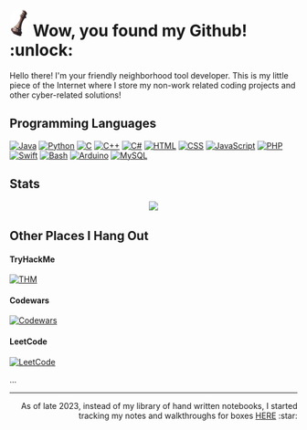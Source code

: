 <h1><img src="queen.png" height="50" style="border-radius:50%"/> Wow, you found my Github! :unlock: </h1>

<p style="font-size: 14px"> Hello there! I'm your friendly neighborhood tool developer. This is my little piece of the Internet where I store my non-work related coding projects and other cyber-related solutions! </p>

## Programming Languages

[![Java](https://img.shields.io/badge/-Java-007396?style=for-the-badge&logo=java&logoColor=white)]()
[![Python](https://img.shields.io/badge/-Python-4B275F?style=for-the-badge&logo=python&logoColor=white)]()
[![C](https://img.shields.io/badge/-C-A8B9CC?style=for-the-badge&logo=c&logoColor=white)]()
[![C++](https://img.shields.io/badge/-C%2B%2B-00599C?style=for-the-badge&logo=c%2B%2B&logoColor=white)]()
[![C#](https://img.shields.io/badge/-C%20%23-073551?style=for-the-badge&logo=c-sharp&logoColor=white)]()
[![HTML](https://img.shields.io/badge/-HTML-302683?style=for-the-badge&logo=html5&logoColor=white)]()
[![CSS](https://img.shields.io/badge/-CSS-1572B6?style=for-the-badge&logo=css3&logoColor=white)]()
[![JavaScript](https://img.shields.io/badge/-JavaScript-8A4182?style=for-the-badge&logo=javascript&logoColor=white)]()
[![PHP](https://img.shields.io/badge/-PHP-777BB4?style=for-the-badge&logo=php&logoColor=white)]()
[![Swift](https://img.shields.io/badge/-Swift-0072C9?style=for-the-badge&logo=swift&logoColor=white)]()
[![Bash](https://img.shields.io/badge/-Bash-000020?style=for-the-badge&logo=gnu-bash&logoColor=white)]()
[![Arduino](https://img.shields.io/badge/-Arduino-1572B6?style=for-the-badge&logo=arduino&logoColor=white)]()
[![MySQL](https://img.shields.io/badge/-MySQL-9F55FF?style=for-the-badge&logo=mysql&logoColor=white)]()

## Stats

<p align="center"> <img src="https://github-readme-stats.vercel.app/api/top-langs/?username=tjf952&layout=compact&theme=tokyonight"/></p>

## Other Places I Hang Out

#### TryHackMe
[![THM](https://tryhackme-badges.s3.amazonaws.com/tjf952.png)](https://tryhackme.com/p/tjf952)

#### Codewars
[![Codewars](https://www.codewars.com/users/tjf952/badges/large)](https://www.codewars.com/users/tjf952)

#### LeetCode
[![LeetCode](https://img.shields.io/badge/dynamic/json?style=for-the-badge&labelColor=black&color=%23ffa116&label=LeetCode&query=solvedOverTotal&url=https%3A%2F%2Fleetcode-badge.vercel.app%2Fapi%2Fusers%2Ftjf952&logo=leetcode&logoColor=yellow)](https://leetcode.com/tjf952/)

...

---

<p align="right"> As of late 2023, instead of my library of hand written notebooks, I started tracking my notes and walkthroughs for boxes <a href="https://tjf952.gitbook.io/disboard/">HERE</a> :star: </p>
